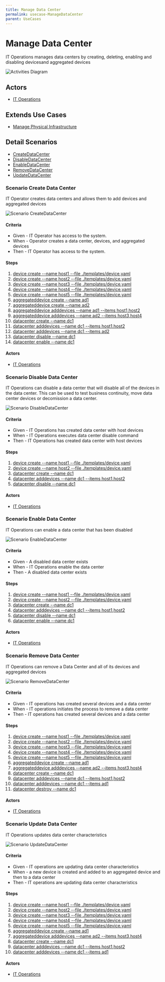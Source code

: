 ```yaml
---
title: Manage Data Center
permalink: usecase-ManageDataCenter
parent: UseCases
---
```

# Manage Data Center

IT Operations manages data centers by creating, deleting, enabling and disabling devicesand aggregated devices

![Activities Diagram](./activities.png)

## Actors

* [IT Operations](actor-itops)





## Extends Use Cases

* [Manage Physical Infrastructure](usecase-ManagePhysicalInfrastructure)







## Detail Scenarios

* [CreateDataCenter](#scenario-CreateDataCenter)
* [DisableDataCenter](#scenario-DisableDataCenter)
* [EnableDataCenter](#scenario-EnableDataCenter)
* [RemoveDataCenter](#scenario-RemoveDataCenter)
* [UpdateDataCenter](#scenario-UpdateDataCenter)



### Scenario Create Data Center

IT Operator creates data centers and allows them to add devices and aggregated devices

![Scenario CreateDataCenter](./CreateDataCenter.png)
#### Criteria

* Given - IT Operator has access to the system.
* When - Operator creates a data center, devices, and aggregated devices
* Then - IT Operator has access to the system.

#### Steps
1. [device create --name host1 --file ./templates/device.yaml](#action-device-create)
1. [device create --name host2 --file ./templates/device.yaml](#action-device-create)
1. [device create --name host3 --file ./templates/device.yaml](#action-device-create)
1. [device create --name host4 --file ./templates/device.yaml](#action-device-create)
1. [device create --name host5 --file ./templates/device.yaml](#action-device-create)
1. [aggregateddevice create --name ad1](#action-aggregateddevice-create)
1. [aggregateddevice create --name ad2](#action-aggregateddevice-create)
1. [aggregateddevice adddevices --name ad1 --items host1,host2](#action-aggregateddevice-adddevices)
1. [aggregateddevice adddevices --name ad2 --items host3,host4](#action-aggregateddevice-adddevices)
1. [datacenter create --name dc1](#action-datacenter-create)
1. [datacenter adddevices --name dc1 --items host1,host2](#action-datacenter-adddevices)
1. [datacenter adddevices --name dc1 --items ad2](#action-datacenter-adddevices)
1. [datacenter disable --name dc1](#action-datacenter-disable)
1. [datacenter enable --name dc1](#action-datacenter-enable)

#### Actors

* [IT Operations](actor-itops)



### Scenario Disable Data Center

IT Operations can disable a data center that will disable all of the devices in the data center. This can be used to test business continuity, move data center devices or decomission a data center.

![Scenario DisableDataCenter](./DisableDataCenter.png)
#### Criteria

* Given - IT Operations has created data center with host devices
* When - IT Operations executes data center disable command
* Then - IT Operations has created data center with host devices

#### Steps
1. [device create --name host1 --file ./templates/device.yaml](#action-device-create)
1. [device create --name host2 --file ./templates/device.yaml](#action-device-create)
1. [datacenter create --name dc1](#action-datacenter-create)
1. [datacenter adddevices --name dc1 --items host1,host2](#action-datacenter-adddevices)
1. [datacenter disable --name dc1](#action-datacenter-disable)

#### Actors

* [IT Operations](actor-itops)



### Scenario Enable Data Center

IT Operations can enable a data center that has been disabled

![Scenario EnableDataCenter](./EnableDataCenter.png)
#### Criteria

* Given - A disabled data center exists
* When - IT Operations enable the data center
* Then - A disabled data center exists

#### Steps
1. [device create --name host1 --file ./templates/device.yaml](#action-device-create)
1. [device create --name host2 --file ./templates/device.yaml](#action-device-create)
1. [datacenter create --name dc1](#action-datacenter-create)
1. [datacenter adddevices --name dc1 --items host1,host2](#action-datacenter-adddevices)
1. [datacenter disable --name dc1](#action-datacenter-disable)
1. [datacenter enable --name dc1](#action-datacenter-enable)

#### Actors

* [IT Operations](actor-itops)



### Scenario Remove Data Center

IT Operations can remove a Data Center and all of its devices and aggregated devices

![Scenario RemoveDataCenter](./RemoveDataCenter.png)
#### Criteria

* Given - IT operations has created several devices and a data center
* When - IT operations initiates the process to remove a data center
* Then - IT operations has created several devices and a data center

#### Steps
1. [device create --name host1 --file ./templates/device.yaml](#action-device-create)
1. [device create --name host2 --file ./templates/device.yaml](#action-device-create)
1. [device create --name host3 --file ./templates/device.yaml](#action-device-create)
1. [device create --name host4 --file ./templates/device.yaml](#action-device-create)
1. [device create --name host5 --file ./templates/device.yaml](#action-device-create)
1. [aggregateddevice create --name ad1](#action-aggregateddevice-create)
1. [aggregateddevice adddevices --name ad2 --items host3,host4](#action-aggregateddevice-adddevices)
1. [datacenter create --name dc1](#action-datacenter-create)
1. [datacenter adddevices --name dc1 --items host1,host2](#action-datacenter-adddevices)
1. [datacenter adddevices --name dc1 --items ad1](#action-datacenter-adddevices)
1. [datacenter destroy --name dc1](#action-datacenter-destroy)

#### Actors

* [IT Operations](actor-itops)



### Scenario Update Data Center

IT Operations updates data center characteristics

![Scenario UpdateDataCenter](./UpdateDataCenter.png)
#### Criteria

* Given - IT operations are updating data center characteristics
* When - a new device is created and added to an aggregated device and then to a data center
* Then - IT operations are updating data center characteristics

#### Steps
1. [device create --name host1 --file ./templates/device.yaml](#action-device-create)
1. [device create --name host2 --file ./templates/device.yaml](#action-device-create)
1. [device create --name host3 --file ./templates/device.yaml](#action-device-create)
1. [device create --name host4 --file ./templates/device.yaml](#action-device-create)
1. [device create --name host5 --file ./templates/device.yaml](#action-device-create)
1. [aggregateddevice create --name ad1](#action-aggregateddevice-create)
1. [aggregateddevice adddevices --name ad2 --items host3,host4](#action-aggregateddevice-adddevices)
1. [datacenter create --name dc1](#action-datacenter-create)
1. [datacenter adddevices --name dc1 --items host1,host2](#action-datacenter-adddevices)
1. [datacenter adddevices --name dc1 --items ad1](#action-datacenter-adddevices)

#### Actors

* [IT Operations](actor-itops)




